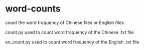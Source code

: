 # word-counts
count the word fraquency of Chinese files or English files

count.py used to count word fraquency of the Chinese .txt file

en_count.py used to count word fraquency of the English .txt file
